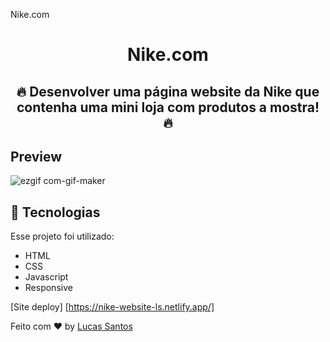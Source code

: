 
Nike.com
<strong><h1 align="center"> Nike.com</h1></strong>


<h2 align="center">🔥 Desenvolver uma página website da Nike que contenha uma mini loja com produtos a mostra!  🔥</h2>


## Preview

![ezgif com-gif-maker](https://github.com/lucassantosdl/nike.com/assets/113383301/f2714b9b-5660-4258-af90-9b4c4b55d63c)


## :rocket: Tecnologias 

Esse projeto foi utilizado:

- HTML
- CSS
- Javascript
- Responsive

[Site deploy] [https://nike-website-ls.netlify.app/]

Feito com ♥ by [Lucas Santos](https://github.com/lucassantosdl)
